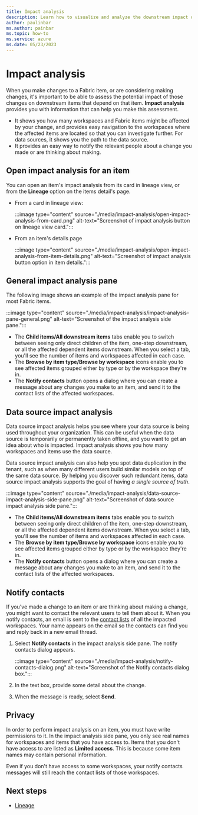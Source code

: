 ```yaml
---
title: Impact analysis
description: Learn how to visualize and analyze the downstream impact of making changes to Fabric items.
author: paulinbar
ms.author: painbar
ms.topic: how-to
ms.service: azure
ms.date: 05/23/2023
---
```


# Impact analysis

When you make changes to a Fabric item, or are considering making changes, it's important to be able to assess the potential impact of those changes on downstream items that depend on that item. **Impact analysis** provides you with information that can help you make this assessment.

* It shows you how many workspaces and Fabric items might be affected by your change, and provides easy navigation to the workspaces where the affected items are located so that you can investigate further. For data sources, it shows you the path to the data source.
* It provides an easy way to notify the relevant people about a change you made or are thinking about making.

## Open impact analysis for an item

You can open an item's impact analysis from its card in lineage view, or from the **Lineage** option on the items detail's page.

* From a card in lineage view:

    :::image type="content" source="./media/impact-analysis/open-impact-analysis-from-card.png" alt-text="Screenshot of impact analysis button on lineage view card.":::

* From an item's details page

    :::image type="content" source="./media/impact-analysis/open-impact-analysis-from-item-details.png" alt-text="Screenshot of impact analysis button option in item details.":::

## General impact analysis pane

The following image shows an example of the impact analysis pane for most Fabric items.

:::image type="content" source="./media/impact-analysis/impact-analysis-pane-general.png" alt-text="Screenshot of the impact analysis side pane.":::

* The **Child items/All downstream items** tabs enable you to switch between seeing only direct children of the item, one-step downstream, or all the affected dependent items downstream. When you select a tab, you'll see the number of items and workspaces affected in each case.
* The **Browse by item type/Browse by workspace** icons enable you to see affected items grouped either by type or by the workspace they're in.
* The **Notify contacts** button opens a dialog where you can create a message about any changes you make to an item, and send it to the contact lists of the affected workspaces.

## Data source impact analysis

Data source impact analysis helps you see where your data source is being used throughout your organization. This can be useful when the data source is temporarily or permanently taken offline, and you want to get an idea about who is impacted. Impact analysis shows you how many workspaces and items use the data source.

Data source impact analysis can also help you spot data duplication in the tenant, such as when many different users build similar models on top of the same data source. By helping you discover such redundant items, data source impact analysis supports the goal of having *a single source of truth*.

:::image type="content" source="./media/impact-analysis/data-source-impact-analysis-side-pane.png" alt-text="Screenshot of data source impact analysis side pane.":::

* The **Child items/All downstream items** tabs enable you to switch between seeing only direct children of the item, one-step downstream, or all the affected dependent items downstream. When you select a tab, you'll see the number of items and workspaces affected in each case.
* The **Browse by item type/Browse by workspace** icons enable you to see affected items grouped either by type or by the workspace they're in.
* The **Notify contacts** button opens a dialog where you can create a message about any changes you make to an item, and send it to the contact lists of the affected workspaces.

## Notify contacts

If you've made a change to an item or are thinking about making a change, you might want to contact the relevant users to tell them about it. When you notify contacts, an email is sent to the [contact lists](../get-started/workspaces.md#workspace-contact-list) of all the impacted workspaces. Your name appears on the email so the contacts can find you and reply back in a new email thread.

1. Select **Notify contacts** in the impact analysis side pane. The notify contacts dialog appears.

    :::image type="content" source="./media/impact-analysis/notify-contacts-dialog.png" alt-text="Screenshot of the Notify contacts dialog box.":::

1. In the text box, provide some detail about the change.
1. When the message is ready, select **Send**.

## Privacy

In order to perform impact analysis on an item, you must have write permissions to it. In the impact analysis side pane, you only see real names for workspaces and items that you have access to. Items that you don't have access to are listed as **Limited access**. This is because some item names may contain personal information.

Even if you don't have access to some workspaces, your notify contacts messages will still reach the contact lists of those workspaces.

## Next steps

* [Lineage](lineage.md)